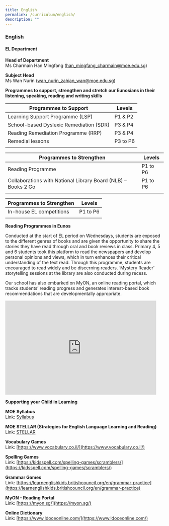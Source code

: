 ```yaml
---
title: English
permalink: /curriculum/english/
description: ""
---
```

### English

#### EL Department

**Head of Department**  
Ms Charmain Han Mingfang ([han\_mingfang\_charmain@moe.edu.sg](mailto:han_mingfang_charmain@moe.edu.sg))

**Subject Head**  
Ms Wan Nurin ([wan\_nurin\_zahian\_wan@moe.edu.sg](mailto:wan_nurin_zahian_wan@moe.edu.sg))

**Programmes to support, strengthen and stretch our Eunosians in their listening, speaking, reading and writing skills**

| Programmes to Support | Levels |
|---|---|
| Learning Support Programme (LSP) | P1 &amp; P2 |
| School-based Dyslexic Remediation (SDR) | P3 &amp; P4 |
| Reading Remediation Programme (RRP) | P3 &amp; P4 |
| Remedial lessons | P3 to P6 |
|  |  |

| Programmes to Strengthen | Levels |
|---|---|
| Reading Programme | P1 to P6 |
| Collaborations with National Library Board (NLB) – Books 2 Go | P1 to P6 |
|  |  |

| Programmes to Strengthen | Levels |
|---|---|
| In-house EL competitions | P1 to P6 |
|  |  |

**Reading Programmes in Eunos**

Conducted at the start of EL period on Wednesdays, students are exposed to the different genres of books and are given the opportunity to share the stories they have read through oral and book reviews in class. Primary 4, 5 and 6 students took this platform to read the newspapers and develop personal opinions and views, which in turn enhances their critical understanding of the text read. Through this programme, students are encouraged to read widely and be discerning readers. ‘Mystery Reader’ storytelling sessions at the library are also conducted during recess.

Our school has also embarked on MyON, an online reading portal, which tracks students’ reading progress and generates interest-based book recommendations that are developmentally appropriate.

<iframe allowfullscreen="true" height="299" width="480" frameborder="0" src="https://docs.google.com/presentation/d/e/2PACX-1vSvAX7rBJRfLNCx1eQAfqOuiC5nSvJ_cqX2Nbg1HK0nmKUB3BC2aGrwEIjVqu79ExPO1uXn-n08Kjqc/embed?start=false&amp;loop=false&amp;delayms=5000"></iframe>



**Supporting your Child in Learning**

**MOE Syllabus**<br>
Link:&nbsp;[Syllabus](https://www.moe.gov.sg/docs/default-source/document/education/syllabuses/english-language-and-literature/files/english-primary-secondary-express-normal-academic.pdf)



**MOE STELLAR (Strategies for English Language Learning and Reading)**<br>
Link:&nbsp;[STELLAR](http://www.stellarliteracy.sg/)

**Vocabulary Games**<br>
Link:&nbsp;[https://www.vocabulary.co.il/](https://www.vocabulary.co.il/)

**Spelling Games**<br>
Link:&nbsp;[https://kidsspell.com/spelling-games/scramblers/](https://kidsspell.com/spelling-games/scramblers/)

**Grammar Games**<br>
Link:&nbsp;[https://learnenglishkids.britishcouncil.org/en/grammar-practice](https://learnenglishkids.britishcouncil.org/en/grammar-practice)



**MyON - Reading Portal**<br>
Link:&nbsp;[https://myon.sg/](https://myon.sg/)


**Online Dictionary**<br>
Link:&nbsp;[https://www.ldoceonline.com/](https://www.ldoceonline.com/)